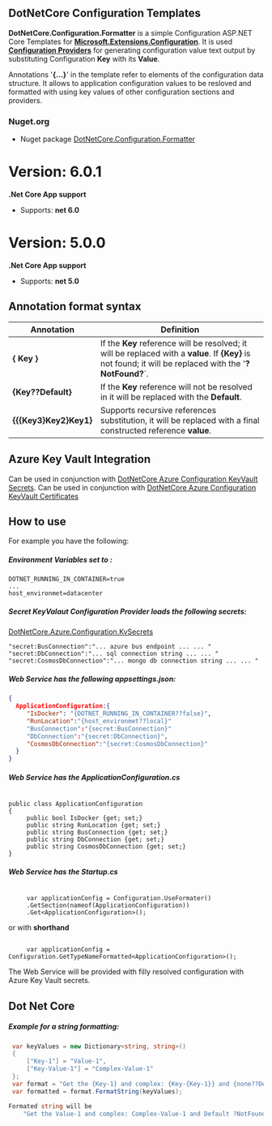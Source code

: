 ## DotNetCore Configuration Templates 

**DotNetCore.Configuration.Formatter** is a simple Configuration ASP.NET Core Templates for
[**Microsoft.Extensions.Configuration**](https://docs.microsoft.com/en-us/aspnet/core/fundamentals/configuration/?view=aspnetcore-6.0).
It is used [**Configuration Providers**](https://docs.microsoft.com/en-us/aspnet/core/fundamentals/configuration/?view=aspnetcore-6.0#configuration-providers)
for generating configuration value text output by substituting Configuration **Key** with its **Value**.

Annotations '**\{...\}**' in the template refer to elements of the configuration data structure.
It allows to application configuration values to be resloved and formatted with using key values of other configuration sections and providers.

### Nuget.org

- Nuget package [DotNetCore.Configuration.Formatter](https://www.nuget.org/packages/DotNetCore.Configuration.Formatter/)

# Version: 6.0.1
**.Net Core App support**
- Supports: **net 6.0**

# Version: 5.0.0
**.Net Core App support**
- Supports: **net 5.0**

## Annotation format syntax

|  Annotation   | Definition  |
-----------------------------------------------   | ---  |
  **\{ Key }**  |  If the **Key**  reference will be resolved; it will be replaced with a **value**. If **\{Key}** is not found; it will be replaced with the  '**?NotFound?**`.
 **\{Key??Default}**   | If the **Key** reference will not be resolved in it will be replaced with the **Default**.
  **\{{{Key3}Key2}Key1}**   |  Supports recursive references substitution, it will be replaced with a final constructed reference **value**.


## Azure Key Vault Integration 

Can be used in conjunction with [DotNetCore Azure Configuration KeyVault Secrets](https://github.com/Wallsmedia/DotNetCore.Azure.Configuration.KvSecrets).
Can be used in conjunction with [DotNetCore Azure Configuration KeyVault Certificates](https://github.com/Wallsmedia/DotNetCore.Azure.Configuration.KvCertificates)

## How to use




For example you have the following:

##### Environment Variables set to :

```
DOTNET_RUNNING_IN_CONTAINER=true
...
host_environmet=datacenter
```

##### Secret KeyValaut Configuration Provider loads the following secrets:
[DotNetCore.Azure.Configuration.KvSecrets](https://www.nuget.org/packages/DotNetCore.Azure.Configuration.KvSecrets)


```
"secret:BusConnection":"... azure bus endpoint ... ... "
"secret:DbConnection":"... sql connection string ... ... "
"secret:CosmosDbConnection":"... mongo db connection string ... ... "
```

##### Web Service has the following appsettings.json:

``` JSON 
{
  ApplicationConfiguration:{
     "IsDocker": "{DOTNET_RUNNING_IN_CONTAINER??false}",
     "RunLocation":"{host_environmet??local}"
     "BusConnection":"{secret:BusConnection}"
     "DbConnection":"{secret:DbConnection}",
     "CosmosDbConnection":"{secret:CosmosDbConnection}"
  }
}
```

##### Web Service has the ApplicationConfiguration.cs

``` CSharp

public class ApplicationConfiguration 
{
     public bool IsDocker {get; set;}
     public string RunLocation {get; set;}
     public string BusConnection {get; set;}
     public string DbConnection {get; set;}
     public string CosmosDbConnection {get; set;}
}
```

##### Web Service has the Startup.cs


``` CSharp

     var applicationConfig = Configuration.UseFormater()
     .GetSection(nameof(ApplicationConfiguration))
     .Get<ApplicationConfiguration>();
  ```

or with **shorthand** 

``` CSharp

     var applicationConfig = Configuration.GetTypeNameFormatted<ApplicationConfiguration>();

```

The Web Service will be provided with filly resolved configuration with Azure Key Vault secrets. 


## Dot Net Core

##### Example for a string formatting:

``` C#
 var keyValues = new Dictionary<string, string>()
 {
     ["Key-1"] = "Value-1",
     ["Key-Value-1"] = "Complex-Value-1"
 };
 var format = "Get the {Key-1} and complex: {Key-{Key-1}} and {none??Default} and {NotFound}";
 var formatted = format.FormatString(keyValues);

Formated string will be 
    "Get the Value-1 and complex: Complex-Value-1 and Default ?NotFound?"
```

